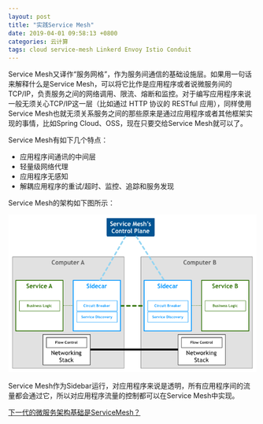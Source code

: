 ```yaml
---
layout: post
title: "实践Service Mesh"
date: 2019-04-01 09:58:13 +0800
categories: 云计算
tags: cloud service-mesh Linkerd Envoy Istio Conduit
---
```


Service Mesh又译作“服务网格”，作为服务间通信的基础设施层。如果用一句话来解释什么是Service Mesh，可以将它比作是应用程序或者说微服务间的TCP/IP，负责服务之间的网络调用、限流、熔断和监控。对于编写应用程序来说一般无须关心TCP/IP这一层（比如通过 HTTP 协议的 RESTful 应用），同样使用Service Mesh也就无须关系服务之间的那些原来是通过应用程序或者其他框架实现的事情，比如Spring Cloud、OSS，现在只要交给Service Mesh就可以了。

Service Mesh有如下几个特点： 

- 应用程序间通讯的中间层
- 轻量级网络代理
- 应用程序无感知
- 解耦应用程序的重试/超时、监控、追踪和服务发现

Service Mesh的架构如下图所示：

![Service Mesh](/images/service-mesh.png)

Service Mesh作为Sidebar运行，对应用程序来说是透明，所有应用程序间的流量都会通过它，所以对应用程序流量的控制都可以在Service Mesh中实现。



[下一代的微服务架构基础是ServiceMesh？](https://mp.weixin.qq.com/s?__biz=MjM5MDE0Mjc4MA==&mid=2651010083&idx=1&sn=173b1f05c2d53df427af0dbae64a34d7&chksm=bdbecc708ac9456625753a9916a83e91ab07c476d3389923953d625ea59320e8f3042eaf4b92&mpshare=1&scene=1&srcid=0220Omao7aotRy9S9Fb0ASpF&sharer_sharetime=1572421720505&sharer_shareid=240e700d294d916d751c382c12c2df76&key=9e9945bf8ade0db1f5dd2d7c3d74d95538a8a48e95089e58cfcf35abec2aa2e01678387be54e24bdb34a725a80eda06092ddaa878dd44e46ebd64e61712ff7f4cc398e9bb3670a62ed4098cc010e5475&ascene=1&uin=MTQ2NjY5Mzk1&devicetype=Windows+XP&version=62060841&lang=en&pass_ticket=yXMBWpNd%2FxSB%2BmqxAIC68dk%2FSmofKLsLoP2%2FwV6%2BGlU%3D)